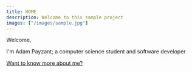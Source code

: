 ```yaml
---
title: HOME
description: Welcome to this sample project
images: ["/images/sample.jpg"]
---
```


Welcome,

I'm Adam Payzant; a computer science student and software developer


[Want to know more about me?](/about "Get to know me better")